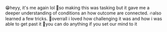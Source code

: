 😁heyy, it's me again lol
📜so making this was tasking but it gave me a deeper understanding of conditions an how outcome are connected.
🔥also learned a few tricks.
🐉overrall i loved how challenging it was and how i was able to get past it
💪you can do anything if you set our mind to it
